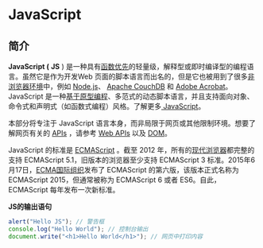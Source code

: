 # JavaScript

## 简介

**JavaScript (** **JS** ) 是一种具有[函数优先](https://developer.mozilla.org/zh-CN/docs/Glossary/First-class_Function)的轻量级，解释型或即时编译型的编程语言。虽然它是作为开发Web 页面的脚本语言而出名的，但是它也被用到了很多[非浏览器环境](https://en.wikipedia.org/wiki/JavaScript#Uses_outside_Web_pages)中，例如 [Node.js](https://nodejs.org/)、 [Apache CouchDB](https://couchdb.apache.org/) 和 [Adobe Acrobat](https://www.adobe.com/devnet/acrobat/javascript.html)。JavaScript 是一种[基于原型编程](https://developer.mozilla.org/zh-CN/docs/Glossary/Prototype-based_programming)、多范式的动态脚本语言，并且支持面向对象、命令式和声明式（如函数式编程）风格。了解更多[ JavaScript](https://developer.mozilla.org/zh-CN/docs/Web/JavaScript/About_JavaScript)。

本部分将专注于 JavaScript 语言本身，而非局限于网页或其他限制环境。想要了解网页有关的 [APIs](https://developer.mozilla.org/zh-CN/docs/Glossary/API) ，请参考 [Web APIs](https://developer.mozilla.org/zh-CN/docs/Web/API) 以及 [DOM](https://developer.mozilla.org/zh-CN/docs/Glossary/DOM)。

JavaScript 的标准是 [ECMAScript](https://developer.mozilla.org/zh-CN/docs/Web/JavaScript/Language_Resources) 。截至 2012 年，所有的[现代浏览器](https://kangax.github.io/compat-table/es5/)都完整的支持 ECMAScript 5.1，旧版本的浏览器至少支持 ECMAScript 3 标准。2015年6月17日，[ECMA国际组织](https://www.ecma-international.org/)发布了 ECMAScript 的第六版，该版本正式名称为 ECMAScript 2015，但通常被称为 ECMAScript 6 或者 ES6。自此，ECMAScript 每年发布一次新标准。

**JS的输出语句**

```javascript
alert("Hello JS"); // 警告框
console.log("Hello World"); // 控制台输出
document.write("<h1>Hello World</h1>"); // 网页中打印内容
```




